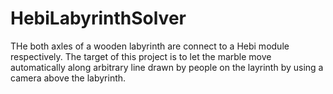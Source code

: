 # HebiLabyrinthSolver
THe both axles of a wooden labyrinth are connect to a Hebi module respectively. The target of this project is to let the marble move automatically along arbitrary line drawn by people on the layrinth by using a camera above the labyrinth.
